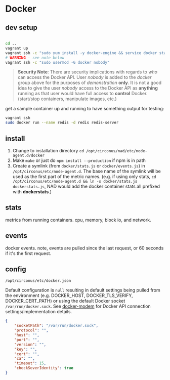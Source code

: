 # Docker

## dev setup

```sh

cd ..
vagrant up
vagrant ssh -c "sudo yum install -y docker-engine && service docker start"
# WARNING - see note below
vagrant ssh -c "sudo usermod -G docker nobody"
```

> **Security Note**: There are security implications with regards to _who_ can
access the Docker API. User _nobody_ is added to the _docker_ group above for
the purposes of _demonstration_ **only**. It is not a good idea to give
the user _nobody_ access to the Docker API as **anything** running as that user
would have full access to **control** Docker. (start/stop containers, manipulate images, etc.)

get a sample container up and running to have something output for testing:

```sh
vagrant ssh
sudo docker run --name redis -d redis redis-server
```

## install

1. Change to installation directory `cd /opt/circonus/nad/etc/node-agent.d/docker`
1. Make `make` or just do `npm install --production` if npm is in path
1. Create a symlink (from `docker/stats.js` or `docker/events.js`) in `/opt/circonus/etc/node-agent.d`. The base name of the symlink will be used as the first part of the metric names. (e.g. if using only stats, `cd /opt/circonus/etc/node-agent.d && ln -s docker/stats.js dockerstats.js`, NAD would add the docker container stats all prefixed with **dockerstats**.)

## stats

metrics from running containers. cpu, memory, block io, and network.


## events

docker events. note, events are pulled since the last request, or 60 seconds if it's the first request.


## config

`/opt/circonus/etc/docker.json`

Default configuration is `null` resulting in default settings being pulled from the environment (e.g. DOCKER_HOST, DOCKER_TLS_VERIFY, DOCKER_CERT_PATH) or using the default Docker socket `/var/run/docker.sock`. See [docker-modem](https://github.com/apocas/docker-modem) for Docker API connection settings/implementation details.

```json
{
    "socketPath": "/var/run/docker.sock",
    "protocol": "",
    "host": "",
    "port": "",
    "version": "",
    "key": "",
    "cert": "",
    "ca": "",
    "timeout": 15,
    "checkSeverIdentity": true
}
```
